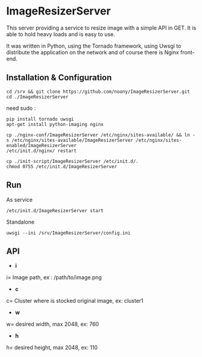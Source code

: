 ImageResizerServer
==================

This server providing a service to resize image with a simple API in GET. It is able to hold heavy loads and is easy to use.

It was written in Python, using the Tornado framework, using Uwsgi to distribute the application on the network and of course there is Nginx front-end.

Installation & Configuration
-----------

    cd /srv && git clone https://github.com/noony/ImageResizerServer.git
    cd ./ImageResizerServer
    
need sudo :

    pip install tornado uwsgi
    apt-get install python-imaging nginx

    cp ./nginx-conf/ImageResizerServer /etc/nginx/sites-available/ && ln -s /etc/nginx/sites-available/ImageResizerServer /etc/nginx/sites-enabled/ImageResizerServer 
    /etc/init.d/nginx/ restart
    
    cp ./init-script/ImageResizerServer /etc/init.d/.
    chmod 0755 /etc/init.d/ImageResizerServer

Run
-----
As service

    /etc/init.d/ImageResizerServer start

Standalone

    uwsgi --ini /srv/ImageResizerServer/config.ini


API
-----------

* **i**

i=  Image path, ex : /path/to/image.png

* **c**

c=  Cluster where is stocked original image, ex: cluster1

* **w**

w= desired width, max 2048, ex: 760

* **h**

h= desired height, max 2048, ex: 110

